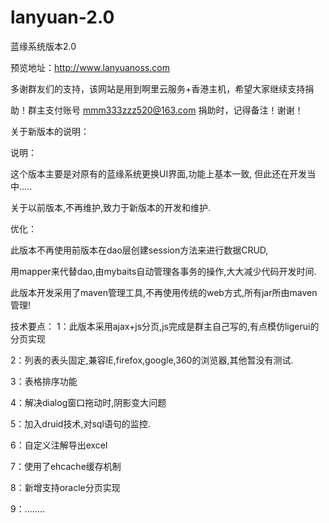 lanyuan-2.0
===========

蓝缘系统版本2.0

预览地址：http://www.lanyuanoss.com

多谢群友们的支持，该网站是用到啊里云服务+香港主机，希望大家继续支持捐

助！群主支付账号 mmm333zzz520@163.com 捐助时，记得备注！谢谢！

关于新版本的说明：

说明：

这个版本主要是对原有的蓝缘系统更换UI界面,功能上基本一致, 但此还在开发当中.....

关于以前版本,不再维护,致力于新版本的开发和维护.

优化：

此版本不再使用前版本在dao层创建session方法来进行数据CRUD,

用mapper来代替dao,由mybaits自动管理各事务的操作,大大减少代码开发时间.

此版本开发采用了maven管理工具,不再使用传统的web方式,所有jar所由maven管理!


技术要点：
1：此版本采用ajax+js分页,js完成是群主自己写的,有点模仿ligerui的分页实现 

2：列表的表头固定,兼容IE,firefox,google,360的浏览器,其他暂没有测试.

3：表格排序功能

4：解决dialog窗口拖动时,阴影变大问题

5：加入druid技术,对sql语句的监控.

6：自定义注解导出excel

7：使用了ehcache缓存机制

8：新增支持oracle分页实现

9：........

